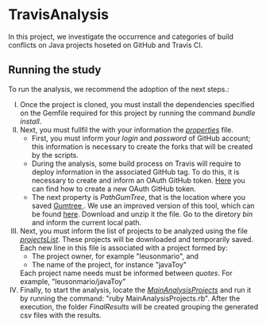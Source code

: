 # TravisAnalysis

In this project, we investigate the occurrence and categories of build conflicts on Java projects hoseted on GitHub and Travis CI.



## Running the study

To run the analysis, we recommend the adoption of the next steps.: 

<ol type="I">
  <li>
    Once the project is cloned, you must install the dependencies specified on the Gemfile required for this project by running the command <i>bundle install</i>.
  </li>
  <li>
    Next, you must fullfil the with your information the <a href="https://github.com/leusonmario/TravisAnalysis/blob/master/build_conflicts_analysis/properties" target="_blank"><i>properties</i></a> file.
    <ul>  
     <li>
        First, you must inform your <i>login</i> and <i>password</i> of GitHub account; this information is necessary to create the forks that will be created by the scripts.
      </li>
            <li>
        During the analysis, some build process on Travis will require to deploy information in the associated GitHub tag. To do this, it is necessary to create and inform an OAuth GitHub token. <a href="https://docs.github.com/en/github/authenticating-to-github/creating-a-personal-access-token" target="_blank" >Here</a> you can find how to create a new OAuth GitHub token.
      </li>
      <li>
        The next property is <i>PathGumTree</i>, that is the location where you saved <a href="https://github.com/leusonmario/gumtree" target="_blank" > Gumtree </a>. We use an improved version of this tool, which can be found <a href="https://drive.google.com/file/d/1FUeWWiolUbPysvLjh9KyAT6COJ2-qyy5/view?usp=sharing" target="_blank" >here</a>. Download and unzip it the file. Go to the diretory <i>bin</i> and inform the current local path.
      </li>
    </ul>
  <li>
  Next, you must inform the list of projects to be analyzed using the file <a href="https://github.com/leusonmario/TravisAnalysis/blob/master/build_conflicts_analysis/projectsList" target="_blank"><i>projectsList</i></a>. These projects will be downloaded and temporarily saved. Each new line in this file is associated with a project formed by:
    <ul>
    <li>
      The project owner, for example "leusonmario", and
    </li>
    <li>
      The name of the project, for instance "javaToy"
    </li>
    </ul>
    Each project name needs must be informed between <i>quotes</i>. For example, "leusonmario/javaToy"
  </li>
  <li>
    Finally, to start the analysis, locate the <a href="https://github.com/leusonmario/TravisAnalysis/blob/master/build_conflicts_analysis/MainAnalysisProjects.rb" target="_blank"><i>MainAnalysisProjects</i></a> and run it by running the command: "ruby MainAnalysisProjects.rb". After the execution, the folder <i>FinalResults</i> will be created grouping the generated csv files with the results.
  </li>
</ol>
